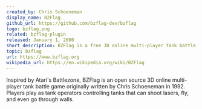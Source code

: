 ```yaml
---
created_by: Chris Schoeneman
display_name: BZFlag
github_url: https://github.com/bzflag-dev/bzflag
logo: bzflag.png
related: bzflag-plugin
released: January 1, 2000
short_description: BZFlag is a free 3D online multi-player tank battle game available on Linux, macOS, and Windows.
topic: bzflag
url: https://www.bzflag.org
wikipedia_url: https://en.wikipedia.org/wiki/BZFlag
---
```


Inspired by Atari's Battlezone, BZFlag is an open source 3D online multi-player tank battle game originally written by Chris Schoeneman in 1992. Players play as tank operators controlling tanks that can shoot lasers, fly, and even go through walls.
